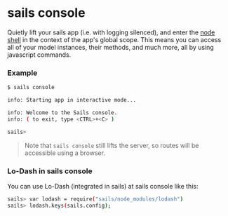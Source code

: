 # sails console

Quietly lift your sails app (i.e. with logging silenced), and enter the [node shell](http://nodejs.org/api/repl.html) in the context of the app's global scope.  This means you can access all of your model instances, their methods, and much more, all by using javascript commands.  

### Example

```sh
$ sails console

info: Starting app in interactive mode...

info: Welcome to the Sails console.
info: ( to exit, type <CTRL>+<C> )

sails> 
```

> Note that `sails console` still lifts the server, so routes will be accessible using a browser.

### Lo-Dash in sails console
You can use Lo-Dash (integrated in sails) at sails console like this:
```sh
sails> var lodash = require("sails/node_modules/lodash")
sails> lodash.keys(sails.config);
```

<docmeta name="uniqueID" value="sailsconsole198558">
<docmeta name="displayName" value="sails console">

